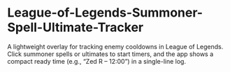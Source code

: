 # League-of-Legends-Summoner-Spell-Ultimate-Tracker
A lightweight overlay for tracking enemy cooldowns in League of Legends. Click summoner spells or ultimates to start timers, and the app shows a compact ready time (e.g., “Zed R – 12:00”) in a single-line log.
